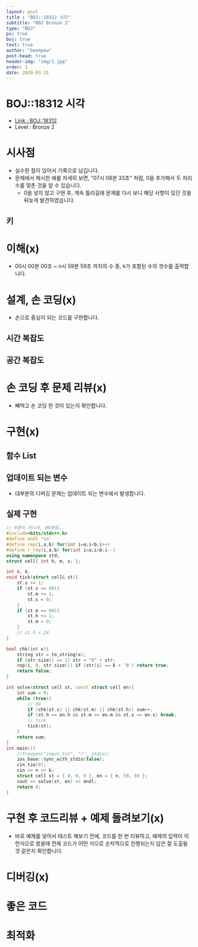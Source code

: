 ```yaml
---
layout: post
title : "BOJ::18312 시각"
subtitle: "BOJ Bronze 2"
type: "BOJ"
ps: true
boj: true
text: true
author: "beenpow"
post-head: true
header-img: "img/1.jpg"
order: 1
date: 2020-03-31
---
```


# BOJ::18312 시각
- [Link : BOJ::18312](https://www.acmicpc.net/problem/18312)
- Level : Bronze 2

# 시사점
- 실수한 점이 있어서 기록으로 남깁니다.
- 문제에서 제시한 예를 자세히 보면, "07시 08분 33초" 처럼, 0을 추가해서 두 자리수를 맞춘 것을 알 수
  있습니다.
  - 0을 넣지 않고 구현 후, 계속 틀리길래 문제를 다시 보니 해당 사항이 있던 것을 뒤늦게
    발견하였습니다.

## 키

# 이해(x)
- 00시 00분 00초 ~ n시 59분 59초 까지의 수 중, k가 포함된 수의 갯수를 출력합니다.

# 설계, 손 코딩(x)
- 손으로 중심이 되는 코드를 구현합니다.

## 시간 복잡도

## 공간 복잡도

# 손 코딩 후 문제 리뷰(x)
- 빼먹고 손 코딩 한 것이 있는지 확인합니다.

# 구현(x)

## 함수 List 

## 업데이트 되는 변수
- 대부분의 디버깅 문제는 업데이트 되는 변수에서 발생합니다.

## 실제 구현 

```cpp
// 0분이 아니라, 00분임..
#include<bits/stdc++.h>
#define endl '\n'
#define rep(i,a,b) for(int i=a;i<b;i++)
#define r_rep(i,a,b) for(int i=a;i>b;i--)
using namespace std;
struct cell{ int h, m, s; };

int n, k;
void tick(struct cell& st){
    st.s += 1;
    if (st.s == 60){
        st.m += 1;
        st.s = 0;
    }
    if (st.m == 60){
        st.h += 1;
        st.m = 0;
    }
    // st.h < 24
}

bool chk(int x){
    string str = to_string(x);
    if (str.size() == 1) str = "0" + str;
    rep(i, 0, str.size()) if (str[i] == k + '0') return true;
    return false;
}

int solve(struct cell st, const struct cell en){
    int sum = 0;
    while (true){
        // do
        if (chk(st.s) || chk(st.m) || chk(st.h)) sum++;
        if (st.h == en.h && st.m == en.m && st.s == en.s) break;
        // tick
        tick(st);
    }
    return sum;
}
int main(){
    //freopen("input.txt", "r", stdin);
    ios_base::sync_with_stdio(false);
    cin.tie(0);
    cin >> n >> k;
    struct cell st = { 0, 0, 0 }, en = { n, 59, 59 };
    cout << solve(st, en) << endl;
    return 0;
}
```


# 구현 후 코드리뷰 + 예제 돌려보기(x)
- 바로 예제를 넣어서 테스트 해보기 전에, 코드를 한 번 리뷰하고, 예제의 입력이 이런식으로 왔을때
  전체 코드가 어떤 식으로 순차적으로 진행되는지 답은 잘 도출될 것 같은지 확인합니다.

# 디버깅(x)

# 좋은 코드

# 최적화

